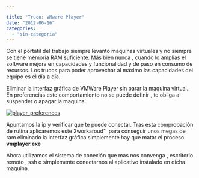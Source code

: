 ```yaml
---

title: "Truco: VMware Player"
date: "2012-06-16"
categories: 
  - "sin-categoria"
---
```


Con el portátil del trabajo siempre levanto maquinas virtuales y no siempre se tiene memoria RAM suficiente. Más bien nunca , cuando lo amplias el software mejora en capacidades y funcionalidad y de paso en consumo de recursos. Los trucos para poder aprovechar al máximo las capacidades del equipo es el día a día.

Eliminar la interfaz gráfica de VMWare Player sin parar la maquina virtual. En preferencias este comportamiento no se puede definir , te obliga a suspender o apagar la maquina.

[![player_preferences](images/7341347316_4b93e174eb.jpg)](https://www.flickr.com/photos/12949201@N08/7341347316/ "player_preferences por sicotico, en Flickr")

Apuntamos la ip y verificar que te puede conectar. Tras esta comprobación de rutina aplicaremos este 2workaroud"  para conseguir unos megas de ram eliminado la interfaz gráfica simplemente hay que matar el proceso **vmplayer.exe**

Ahora utilizamos el sistema de conexión que mas nos convenga , escritorio remoto , ssh o simplemente conectarnos al aplicativo instalado en dicha maquina.
